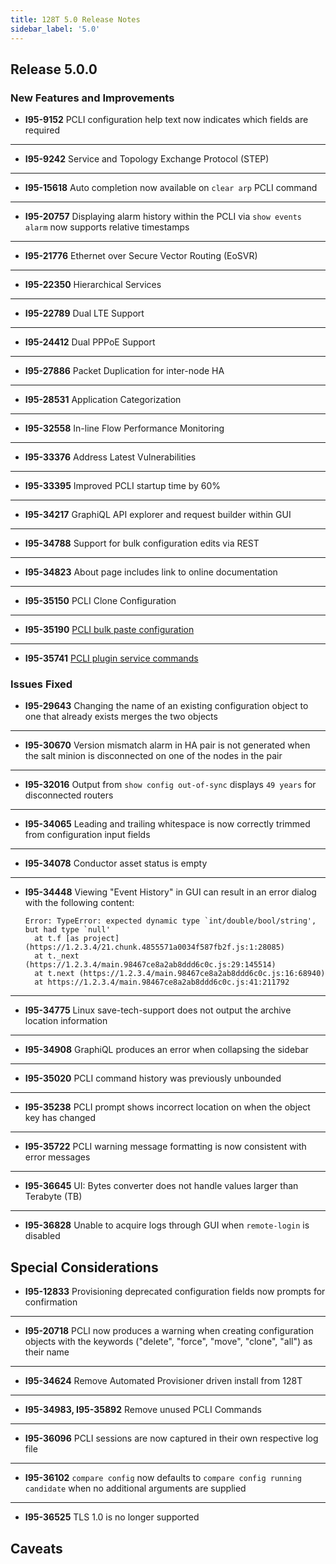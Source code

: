 ```yaml
---
title: 128T 5.0 Release Notes
sidebar_label: '5.0'
---
```


## Release 5.0.0

### New Features and Improvements

- **I95-9152** PCLI configuration help text now indicates which fields are required
------
- **I95-9242** Service and Topology Exchange Protocol (STEP)
------
- **I95-15618** Auto completion now available on `clear arp` PCLI command
------
- **I95-20757** Displaying alarm history within the PCLI via `show events alarm` now supports relative timestamps
------
- **I95-21776** Ethernet over Secure Vector Routing (EoSVR)
------
- **I95-22350** Hierarchical Services
------
- **I95-22789** Dual LTE Support
------
- **I95-24412** Dual PPPoE Support
------
- **I95-27886** Packet Duplication for inter-node HA
------
- **I95-28531** Application Categorization
------
- **I95-32558** In-line Flow Performance Monitoring
------
- **I95-33376** Address Latest Vulnerabilities
------
- **I95-33395** Improved PCLI startup time by 60%
------
- **I95-34217** GraphiQL API explorer and request builder within GUI
------
- **I95-34788** Support for bulk configuration edits via REST
------
- **I95-34823** About page includes link to online documentation
------
- **I95-35150** PCLI Clone Configuration
------
- **I95-35190** [PCLI bulk paste configuration](http://localhost:3000/docs/concepts_pcli.md#paste-config)
------
- **I95-35741** [PCLI plugin service commands](http://localhost:3000/docs/cli_reference.md#manage-plugin-install)

### Issues Fixed

- **I95-29643** Changing the name of an existing configuration object to one that already exists merges the two objects
------
- **I95-30670** Version mismatch alarm in HA pair is not generated when the salt minion is disconnected on one of the nodes in the pair
------
- **I95-32016** Output from `show config out-of-sync` displays `49 years` for disconnected routers
------
- **I95-34065** Leading and trailing whitespace is now correctly trimmed from configuration input fields
------
- **I95-34078** Conductor asset status is empty
------
- **I95-34448** Viewing "Event History" in GUI can result in an error dialog with the following content:
  ```
  Error: TypeError: expected dynamic type `int/double/bool/string', but had type `null'
    at t.f [as project] (https://1.2.3.4/21.chunk.4855571a0034f587fb2f.js:1:28085)
    at t._next (https://1.2.3.4/main.98467ce8a2ab8ddd6c0c.js:29:145514)
    at t.next (https://1.2.3.4/main.98467ce8a2ab8ddd6c0c.js:16:68940)
    at https://1.2.3.4/main.98467ce8a2ab8ddd6c0c.js:41:211792
  ```
------
- **I95-34775** Linux save-tech-support does not output the archive location information
------
- **I95-34908** GraphiQL produces an error when collapsing the sidebar
------
- **I95-35020** PCLI command history was previously unbounded
------
- **I95-35238** PCLI prompt shows incorrect location on when the object key has changed
------
- **I95-35722** PCLI warning message formatting is now consistent with error messages
------
- **I95-36645** UI: Bytes converter does not handle values larger than Terabyte (TB)
------
- **I95-36828** Unable to acquire logs through GUI when `remote-login` is disabled

## Special Considerations

- **I95-12833** Provisioning deprecated configuration fields now prompts for confirmation
------
- **I95-20718** PCLI now produces a warning when creating configuration objects with the keywords ("delete", "force", "move", "clone", "all") as their name
------
- **I95-34624** Remove Automated Provisioner driven install from 128T
------
- **I95-34983, I95-35892** Remove unused PCLI Commands
------
- **I95-36096** PCLI sessions are now captured in their own respective log file
------
- **I95-36102** `compare config` now defaults to `compare config running candidate` when no additional arguments are supplied
------
- **I95-36525** TLS 1.0 is no longer supported

## Caveats
